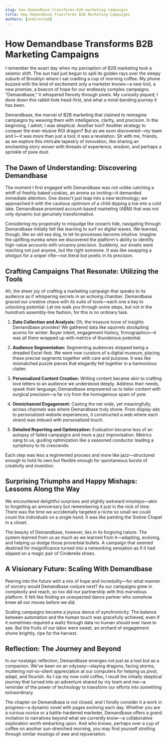 ```yaml
---
slug: how-demandbase-transforms-b2b-marketing-campaigns
title: How Demandbase Transforms B2B Marketing Campaigns
authors: [undirected]
---
```



# How Demandbase Transforms B2B Marketing Campaigns

I remember the exact day when my perception of B2B marketing took a seismic shift. The sun had just begun to spill its golden rays over the sleepy suburb of Brooklyn where I sat cradling a cup of morning coffee. My phone buzzed with the kind of excitement only a marketer knows—a new tool, a new promise, a beacon of hope for our endlessly complex campaigns. "Demandbase," it whispered fiercely through pixels. My curiosity piqued; I dove down this rabbit hole head-first, and what a mind-bending journey it has been.

Demandbase, the marvel of B2B marketing that claimed to reimagine campaigns by weaving them with intelligence, clarity, and precision. In the beginning, I admit, I was skeptical. Another tool? Another strategy to conquer the ever-elusive ROI dragon? But as we soon discovered—my team and I—it was more than just a tool; it was a revelation. Sit with me, friends, as we explore this intricate tapestry of innovation, like sharing an enchanting story woven with threads of experience, wisdom, and perhaps a sprinkle of pixie dust.

## The Dawn of Understanding: Discovering Demandbase

The moment I first engaged with Demandbase was not unlike catching a whiff of freshly baked cookies, an aroma so inviting—it demanded immediate attention. One doesn't just leap into a new technology; we approached it with the cautious optimism of a child dipping a toe into a cold lake. Demandbase promised account-based marketing (ABM) that was not only dynamic but genuinely transformative.

Considering my propensity to misjudge the ocean’s tide, navigating through Demandbase initially felt like learning to surf on digital waves. We learned, though, like an old sea dog, to let its processes become intuitive. Imagine the uplifting eureka when we discovered the platform's ability to identify high-value accounts with uncanny precision. Suddenly, our emails were reaching not just anyone, but the right someone. It was like swapping a shotgun for a sniper rifle—not literal but poetic in its precision.

## Crafting Campaigns That Resonate: Utilizing the Tools

Ah, the sheer joy of crafting a marketing campaign that speaks to its audience as if whispering secrets in an echoing chamber. Demandbase graced our creative chaos with its suite of tools—each one a key to unlocking potential. Let me walk you through some steps, but not in the humdrum assembly-line fashion, for this is no ordinary task.

1. **Data Collection and Analysis:** Oh, the treasure trove of insights Demandbase provides! We gathered data like squirrels stockpiling acorns for winter. Buyer intent, engagement history, firmographics—it was all there wrapped up with metrics of thunderous potential.

2. **Audience Segmentation:** Segmenting audiences stopped being a dreaded Excel-fest. We were now curators of a digital museum, placing these precise segments together with care and purpose. It was like mismatched puzzle pieces that elegantly fell together in a harmonious clatter.

3. **Personalized Content Creation:** Writing content became akin to crafting love letters to an audience we understood deeply. Address their needs, speak their language; Demandbase empowered us to tailor content with surgical precision—a far cry from the homogenous spam of yore.

4. **Omnichannel Engagement:** Casting the net wide, yet meaningfully, across channels was where Demandbase truly shone. From display ads to personalized website experiences, it constructed a web where each strand was imbued with personalized touch. 

5. **Detailed Reporting and Optimization:** Evaluation became less of an autopsy of failed campaigns and more a jazz improvisation. Metrics sang to us, guiding optimization like a seasoned conductor leading a symphony to its crescendo.

Each step was less a regimented process and more like jazz—structured enough to hold its own but flexible enough for spontaneous bursts of creativity and invention.

## Surprising Triumphs and Happy Mishaps: Lessons Along the Way

We encountered delightful surprises and slightly awkward missteps—akin to forgetting an anniversary but remembering it just in the nick of time. There was the time we accidentally targeted a niche so small we could count the individuals on a single hand. It was like painting the Sistine Chapel in a closet.

The beauty of Demandbase, however, lies in its forgiving nature. The system learned from us as much as we learned from it—adapting, evolving, and helping us dodge those proverbial bullets. A campaign that seemed destined for insignificance turned into a networking sensation as if it had slipped on a magic pair of Cinderella shoes.

## A Visionary Future: Scaling With Demandbase

Peering into the future with a mix of hope and incredulity—for what manner of sorcery would Demandbase conjure next? As our campaigns grew in complexity and reach, so too did our partnership with this marvelous platform. It felt like finding an unexpected dance partner who somehow knew all our moves before we did.

Scaling campaigns became a joyous dance of synchronicity. The balance between automation and the human touch was gracefully achieved, even if it sometimes required a waltz through data no human should ever have to see. But the fruits of our labor were sweet, an orchard of engagement shone brightly, ripe for the harvest.

## Reflection: The Journey and Beyond

In our nostalgic reflection, Demandbase emerges not just as a tool but as a companion. We've been on an odyssey—slaying dragons, facing storms, muttering not-so-silent appreciation at our computers for helping us pivot, adapt, and flourish. As I sip my now cold coffee, I recall the initially skeptical journey that turned into an adventure shared by my team and me—a reminder of the power of technology to transform our efforts into something extraordinary.

The chapter on Demandbase is not closed, and I fondly consider it a work in progress—a dynamic novel with pages evolving each day. Whether you are a curious novice or a battle-hardened marketer, Demandbase offers a grand invitation to narratives beyond what we currently know—a collaborative exploration worth embarking upon. And who knows, perhaps over a cup of coffee on another sun-drenched morning, you may find yourself strolling through similar musings of awe and rejuvenation.
